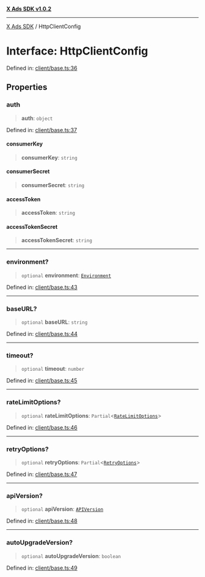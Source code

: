 [**X Ads SDK v1.0.2**](../README.md)

***

[X Ads SDK](../globals.md) / HttpClientConfig

# Interface: HttpClientConfig

Defined in: [client/base.ts:36](https://github.com/kage1020/x-ads-sdk/blob/main/src/client/base.ts#L36)

## Properties

### auth

> **auth**: `object`

Defined in: [client/base.ts:37](https://github.com/kage1020/x-ads-sdk/blob/main/src/client/base.ts#L37)

#### consumerKey

> **consumerKey**: `string`

#### consumerSecret

> **consumerSecret**: `string`

#### accessToken

> **accessToken**: `string`

#### accessTokenSecret

> **accessTokenSecret**: `string`

***

### environment?

> `optional` **environment**: [`Environment`](../enumerations/Environment.md)

Defined in: [client/base.ts:43](https://github.com/kage1020/x-ads-sdk/blob/main/src/client/base.ts#L43)

***

### baseURL?

> `optional` **baseURL**: `string`

Defined in: [client/base.ts:44](https://github.com/kage1020/x-ads-sdk/blob/main/src/client/base.ts#L44)

***

### timeout?

> `optional` **timeout**: `number`

Defined in: [client/base.ts:45](https://github.com/kage1020/x-ads-sdk/blob/main/src/client/base.ts#L45)

***

### rateLimitOptions?

> `optional` **rateLimitOptions**: `Partial`\<[`RateLimitOptions`](RateLimitOptions.md)\>

Defined in: [client/base.ts:46](https://github.com/kage1020/x-ads-sdk/blob/main/src/client/base.ts#L46)

***

### retryOptions?

> `optional` **retryOptions**: `Partial`\<[`RetryOptions`](RetryOptions.md)\>

Defined in: [client/base.ts:47](https://github.com/kage1020/x-ads-sdk/blob/main/src/client/base.ts#L47)

***

### apiVersion?

> `optional` **apiVersion**: [`APIVersion`](../enumerations/APIVersion.md)

Defined in: [client/base.ts:48](https://github.com/kage1020/x-ads-sdk/blob/main/src/client/base.ts#L48)

***

### autoUpgradeVersion?

> `optional` **autoUpgradeVersion**: `boolean`

Defined in: [client/base.ts:49](https://github.com/kage1020/x-ads-sdk/blob/main/src/client/base.ts#L49)
